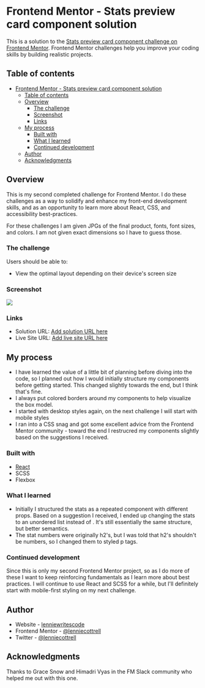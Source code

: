 # Frontend Mentor - Stats preview card component solution

This is a solution to the [Stats preview card component challenge on Frontend Mentor](https://www.frontendmentor.io/challenges/stats-preview-card-component-8JqbgoU62). Frontend Mentor challenges help you improve your coding skills by building realistic projects. 

## Table of contents

- [Frontend Mentor - Stats preview card component solution](#frontend-mentor---stats-preview-card-component-solution)
  - [Table of contents](#table-of-contents)
  - [Overview](#overview)
    - [The challenge](#the-challenge)
    - [Screenshot](#screenshot)
    - [Links](#links)
  - [My process](#my-process)
    - [Built with](#built-with)
    - [What I learned](#what-i-learned)
    - [Continued development](#continued-development)
  - [Author](#author)
  - [Acknowledgments](#acknowledgments)

## Overview
This is my second completed challenge for Frontend Mentor. I do these challenges as a way to solidify and enhance my front-end development skills, and as an opportunity to learn more about React, CSS, and accessibility best-practices.

For these challenges I am given JPGs of the final product, fonts, font sizes, and colors. I am not given exact dimensions so I have to guess those.
### The challenge

Users should be able to:

- View the optimal layout depending on their device's screen size

### Screenshot

![](./src/images/stats-preview-screenshot.png)

### Links

- Solution URL: [Add solution URL here](https://www.frontendmentor.io/solutions/stats-preview-components-with-react-EG23ZK5CZ)
- Live Site URL: [Add live site URL here](https://lenniecottrell.github.io/FM-stats-preview-card/)

## My process
- I have learned the value of a little bit of planning before diving into the code, so I planned out how I would initially structure my components before getting started. This changed slightly towards the end, but I think that's fine.
- I always put colored borders around my components to help visualize the box model.
- I started with desktop styles again, on the next challenge I will start with mobile styles
- I ran into a CSS snag and got some excellent advice from the Frontend Mentor community - toward the end I restrucred my components slightly based on the suggestions I received.

### Built with

- [React](https://reactjs.org/)
- SCSS
- Flexbox
### What I learned
- Initially I structured the stats as a repeated component with different props. Based on a suggestion I received, I ended up changing the stats to an unordered list instead of . It's still essentially the same structure, but better semantics.
- The stat numbers were originally h2's, but I was told that h2's shouldn't be numbers, so I changed them to styled p tags.

### Continued development

Since this is only my second Frontend Mentor project, so as I do more of these I want to keep reinforcing fundamentals as I learn more about best practices. I will continue to use React and SCSS for a while, but I'll definitely start with mobile-first styling on my next challenge.

## Author

- Website - [lenniewritescode](https://www.lenniewritescode.com)
- Frontend Mentor - [@lenniecottrell](https://www.frontendmentor.io/profile/lenniecottrell)
- Twitter - [@lenniecottrell](https://www.twitter.com/lenniecottrell)

## Acknowledgments

Thanks to Grace Snow and Himadri Vyas in the FM Slack community who helped me out with this one.
